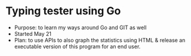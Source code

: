 # Typing tester using Go
- Purpose: to learn my ways around Go and GIT as well
- Started May 21
- Plan: to use APIs to also graph the statistics using HTML & release an executable version of this program for an end user.
